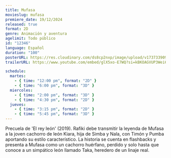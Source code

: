 ```yaml
---
title: Mufasa
movieslug: mufasa
premiere_date: 19/12/2024
released: true
format: 2D
genre: Animación y aventura
agelimit: Todo público
id: "12346"
language: Español
duration: "100"
posterURL: https://res.cloudinary.com/ds8cp2nxp/image/upload/v1737339093/FakeCIne/mufasa_lvtpps.webp
trailerURL: https://www.youtube.com/embed/glX5xo-E7WQ?si=kBKOAGVUP3Wei6X-

schedule:
  martes:
    - { time: "12:00 pm", format: "2D" }
    - { time: "6:00 pm", format: "3D" }
  miercoles:
    - { time: "2:00 pm", format: "3D" }
    - { time: "4:30 pm", format: "2D" }
  jueves:
    - { time: "3:15 pm", format: "2D" }
    - { time: "5:45 pm", format: "3D" }
---
```


Precuela de 'El rey león' (2019). Rafiki debe transmitir la leyenda de Mufasa a la joven cachorro de león Kiara, hija de Simba y Nala, con Timón y Pumba aportando su estilo característico. La historia se cuenta en flashbacks y presenta a Mufasa como un cachorro huérfano, perdido y solo hasta que conoce a un simpático león llamado Taka, heredero de un linaje real.